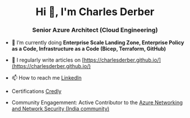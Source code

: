 <h1 align="center">Hi 👋, I'm Charles Derber</h1>
<h3 align="center">Senior Azure Architect (Cloud Engineering)</h3>

- 🌱 I’m currently doing **Enterprise Scale Landing Zone, Enterprise Policy as a Code, Infrastructure as a Code (Bicep, Terraform, GitHub)**

- 📝 I regularly write articles on [https://charlesderber.github.io/](https://charlesderber.github.io/)

- 📫 How to reach me [LinkedIn](https://www.linkedin.com/in/charlesderber/)

- Certifications [Credly](https://www.credly.com/users/charles-derber/)

- Community Engagemment: Active Contributor to the [Azure Networking and Network Security (India community)](https://www.linkedin.com/groups/7438227/)
